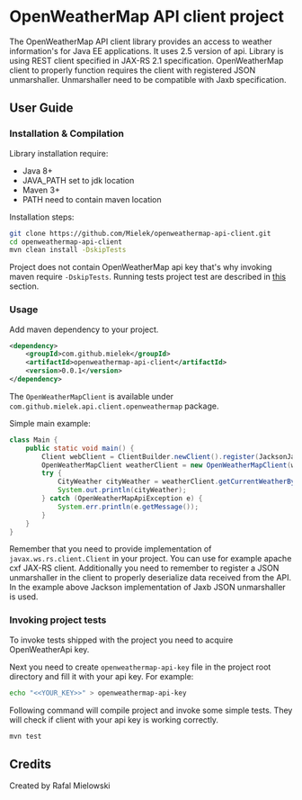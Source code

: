 # OpenWeatherMap API client project

The OpenWeatherMap API client library provides an access to weather information's for Java EE applications.
It uses 2.5 version of api. Library is using REST client specified in JAX-RS 2.1 specification.
OpenWeatherMap client to properly function requires the client with registered JSON unmarshaller.
Unmarshaller need to be compatible with Jaxb specification.

## User Guide

### Installation & Compilation
Library installation require:
- Java 8+
- JAVA_PATH set to jdk location
- Maven 3+
- PATH need to contain maven location

Installation steps:
```sh
git clone https://github.com/Mielek/openweathermap-api-client.git
cd openweathermap-api-client
mvn clean install -DskipTests
```
Project does not contain OpenWeatherMap api key that's why invoking maven require `-DskipTests`.
Running tests project test are described in [this](#invoking-project-tests) section.

### Usage

Add maven dependency to your project.

```xml
<dependency>
    <groupId>com.github.mielek</groupId>
    <artifactId>openweathermap-api-client</artifactId>
    <version>0.0.1</version>
</dependency>
```

The `OpenWeatherMapClient` is available under `com.github.mielek.api.client.openweathermap` package.

Simple main example:
```java
class Main {
    public static void main() {
        Client webClient = ClientBuilder.newClient().register(JacksonJaxbJsonProvider.class);
        OpenWeatherMapClient weatherClient = new OpenWeatherMapClient(webClient, "<<YOUR_API_KEY>>");
        try {
            CityWeather cityWeather = weatherClient.getCurrentWeatherByCity("New York");
            System.out.println(cityWeather);
        } catch (OpenWeatherMapApiException e) {
            System.err.println(e.getMessage());
        }
    }
}
```
Remember that you need to provide implementation of `javax.ws.rs.client.Client` in your project.
You can use for example apache cxf JAX-RS client.
Additionally you need to remember to register a JSON unmarshaller in the client to properly deserialize data received from the API.
In the example above Jackson implementation of Jaxb JSON unmarshaller is used.

### Invoking project tests

To invoke tests shipped with the project you need to acquire OpenWeatherApi key.

Next you need to create `openweathermap-api-key` file in the project root directory and fill it with your api key. For example:

```sh
echo "<<YOUR_KEY>>" > openweathermap-api-key
```

Following command will compile project and invoke some simple tests.
They will check if client with your api key is working correctly.

```sh
mvn test
```

## Credits

Created by Rafal Mielowski
